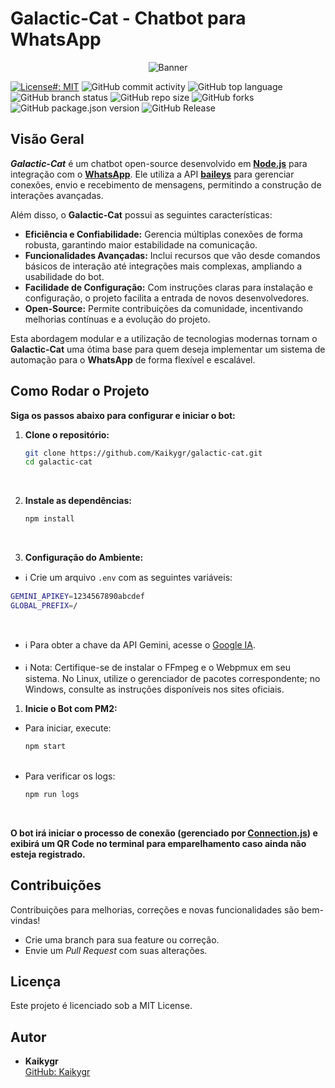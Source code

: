 # Galactic-Cat - Chatbot para WhatsApp

<p align="center">
  <img src="https://static.tumblr.com/f76d0c37c94757b5b0c3cceb73a1664b/ftrdqzb/cZSorgwba/tumblr_static_tumblr_static_akjaybqi5ggg8o4sgwowggogc_640.gif" alt="Banner">
</p>

[![License#: MIT](https://img.shields.io/badge/License-MIT-yellow.svg)](LICENSE) ![GitHub commit activity](https://img.shields.io/github/commit-activity/y/kaikygr/galactic-cat) ![GitHub top language](https://img.shields.io/github/languages/top/kaikygr/galactic-cat) ![GitHub branch status](https://img.shields.io/github/checks-status/kaikygr/galactic-cat/main) ![GitHub repo size](https://img.shields.io/github/repo-size/kaikygr/galactic-cat) ![GitHub forks](https://img.shields.io/github/forks/kaikygr/galactic-cat) ![GitHub package.json version](https://img.shields.io/github/package-json/v/kaikygr/galactic-cat) ![GitHub Release](https://img.shields.io/github/v/release/kaikygr/galactic-cat)

## Visão Geral

_**Galactic-Cat**_ é um chatbot open-source desenvolvido em **[Node.js](https://nodejs.org/en)** para integração com o **[WhatsApp](https://www.whatsapp.com/)**. Ele utiliza a API **[baileys](https://www.npmjs.com/package/baileys)** para gerenciar conexões, envio e recebimento de mensagens, permitindo a construção de interações avançadas.

Além disso, o **Galactic-Cat** possui as seguintes características:

- **Eficiência e Confiabilidade:** Gerencia múltiplas conexões de forma robusta, garantindo maior estabilidade na comunicação.
- **Funcionalidades Avançadas:** Inclui recursos que vão desde comandos básicos de interação até integrações mais complexas, ampliando a usabilidade do bot.
- **Facilidade de Configuração:** Com instruções claras para instalação e configuração, o projeto facilita a entrada de novos desenvolvedores.
- **Open-Source:** Permite contribuições da comunidade, incentivando melhorias contínuas e a evolução do projeto.

Esta abordagem modular e a utilização de tecnologias modernas tornam o **Galactic-Cat** uma ótima base para quem deseja implementar um sistema de automação para o **WhatsApp** de forma flexível e escalável.

## Como Rodar o Projeto

**Siga os passos abaixo para configurar e iniciar o bot:**

1. **Clone o repositório:** <br>

   ```bash
   git clone https://github.com/Kaikygr/galactic-cat.git
   cd galactic-cat
   ```

   <br>

2. **Instale as dependências:** <br>

   ```bash
   npm install
   ```

   <br>

3. **Configuração do Ambiente:** <br>

- ℹ️ Crie um arquivo `.env` com as seguintes variáveis: <br>

```bash
GEMINI_APIKEY=1234567890abcdef
GLOBAL_PREFIX=/
```

  <br>

- ℹ️ Para obter a chave da API Gemini, acesse o [Google IA](https://aistudio.google.com/apikey).  
  <br>
- ℹ️ Nota: Certifique-se de instalar o FFmpeg e o Webpmux em seu sistema. No Linux, utilize o gerenciador de pacotes correspondente; no Windows, consulte as instruções disponíveis nos sites oficiais. <br>

1. **Inicie o Bot com PM2:**

- Para iniciar, execute: <br>
  ```bash
  npm start
  ```
    <br>
- Para verificar os logs: <br>
  ```bash
  npm run logs
  ```
  <br>

**O bot irá iniciar o processo de conexão (gerenciado por [Connection.js](./src/auth/connection.js)) e exibirá um QR Code no terminal para emparelhamento caso ainda não esteja registrado.**

## Contribuições

Contribuições para melhorias, correções e novas funcionalidades são bem-vindas!

- Crie uma branch para sua feature ou correção.
- Envie um _Pull Request_ com suas alterações.

## Licença

Este projeto é licenciado sob a MIT License.

## Autor

- **Kaikygr**  
  [GitHub: Kaikygr](https://github.com/Kaikygr)
